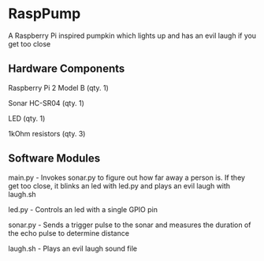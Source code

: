 # RaspPump
A Raspberry Pi inspired pumpkin which lights up and has an evil laugh if you get too close

## Hardware Components
Raspberry Pi 2 Model B (qty. 1)

Sonar HC-SR04 (qty. 1)

LED (qty. 1)

1kOhm resistors (qty. 3)

## Software Modules
main.py - Invokes sonar.py to figure out how far away a person is. If they get too close, it blinks an led with led.py and plays an evil 
laugh with laugh.sh

led.py - Controls an led with a single GPIO pin

sonar.py - Sends a trigger pulse to the sonar and measures the duration of the echo pulse to determine distance

laugh.sh - Plays an evil laugh sound file
